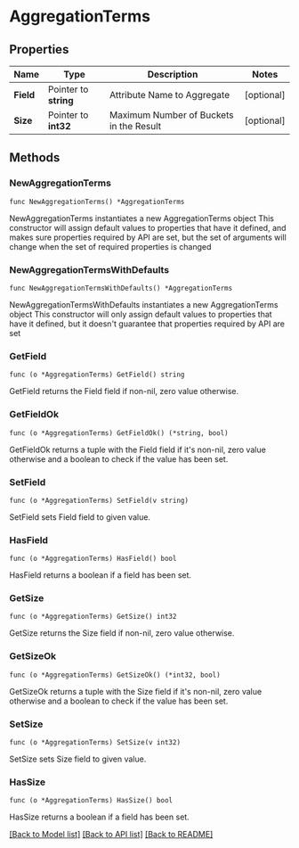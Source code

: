 # AggregationTerms


## Properties

Name | Type | Description | Notes
------------ | ------------- | ------------- | -------------
**Field** | Pointer to **string** | Attribute Name to Aggregate | [optional] 
**Size** | Pointer to **int32** | Maximum Number of Buckets in the Result | [optional] 

## Methods

### NewAggregationTerms

`func NewAggregationTerms() *AggregationTerms`

NewAggregationTerms instantiates a new AggregationTerms object
This constructor will assign default values to properties that have it defined,
and makes sure properties required by API are set, but the set of arguments
will change when the set of required properties is changed

### NewAggregationTermsWithDefaults

`func NewAggregationTermsWithDefaults() *AggregationTerms`

NewAggregationTermsWithDefaults instantiates a new AggregationTerms object
This constructor will only assign default values to properties that have it defined,
but it doesn't guarantee that properties required by API are set

### GetField

`func (o *AggregationTerms) GetField() string`

GetField returns the Field field if non-nil, zero value otherwise.

### GetFieldOk

`func (o *AggregationTerms) GetFieldOk() (*string, bool)`

GetFieldOk returns a tuple with the Field field if it's non-nil, zero value otherwise
and a boolean to check if the value has been set.

### SetField

`func (o *AggregationTerms) SetField(v string)`

SetField sets Field field to given value.

### HasField

`func (o *AggregationTerms) HasField() bool`

HasField returns a boolean if a field has been set.

### GetSize

`func (o *AggregationTerms) GetSize() int32`

GetSize returns the Size field if non-nil, zero value otherwise.

### GetSizeOk

`func (o *AggregationTerms) GetSizeOk() (*int32, bool)`

GetSizeOk returns a tuple with the Size field if it's non-nil, zero value otherwise
and a boolean to check if the value has been set.

### SetSize

`func (o *AggregationTerms) SetSize(v int32)`

SetSize sets Size field to given value.

### HasSize

`func (o *AggregationTerms) HasSize() bool`

HasSize returns a boolean if a field has been set.


[[Back to Model list]](../README.md#documentation-for-models) [[Back to API list]](../README.md#documentation-for-api-endpoints) [[Back to README]](../README.md)


